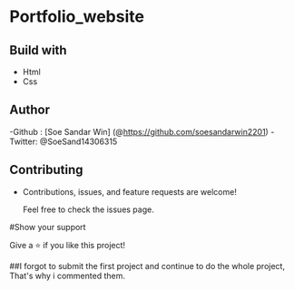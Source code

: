 # Portfolio_website

## Build with
 - Html
 - Css


 ## Author

 -Github : [Soe Sandar Win] (@https://github.com/soesandarwin2201)
 -Twitter: @SoeSand14306315
 
 ## Contributing
 - Contributions, issues, and feature requests are welcome!

   Feel free to check the issues page.
   
 #Show your support
 
 Give a ⭐️ if you like this project!
 
 ##I forgot to submit the first project and continue to do the whole project, That's why i commented them.
